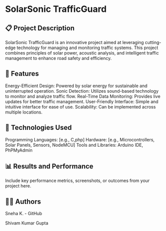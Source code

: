 # SolarSonic TrafficGuard

## 📋 Project Description
SolarSonic TrafficGuard is an innovative project aimed at leveraging cutting-edge technology for managing and monitoring traffic systems. This project combines principles of solar power, acoustic analysis, and intelligent traffic management to enhance road safety and efficiency.


## 🚀  Features
Energy-Efficient Design: Powered by solar energy for sustainable and uninterrupted operation.
Sonic Detection: Utilizes sound-based technology to monitor and analyze traffic flow.
Real-Time Data Monitoring: Provides live updates for better traffic management.
User-Friendly Interface: Simple and intuitive interface for ease of use.
Scalability: Can be implemented across multiple locations.
## 🔧 Technologies Used
Programming Languages: [e.g., C,php]
Hardware: [e.g., Microcontrollers, Solar Panels, Sensors, NodeMCU]
Tools and Libraries: Arduino IDE, PhPMyAdmin


## 📊 Results and Performance
Include key performance metrics, screenshots, or outcomes from your project here.

## 🧑‍💻 Authors
Sneha K. - GitHub

Shivam Kumar Gupta

